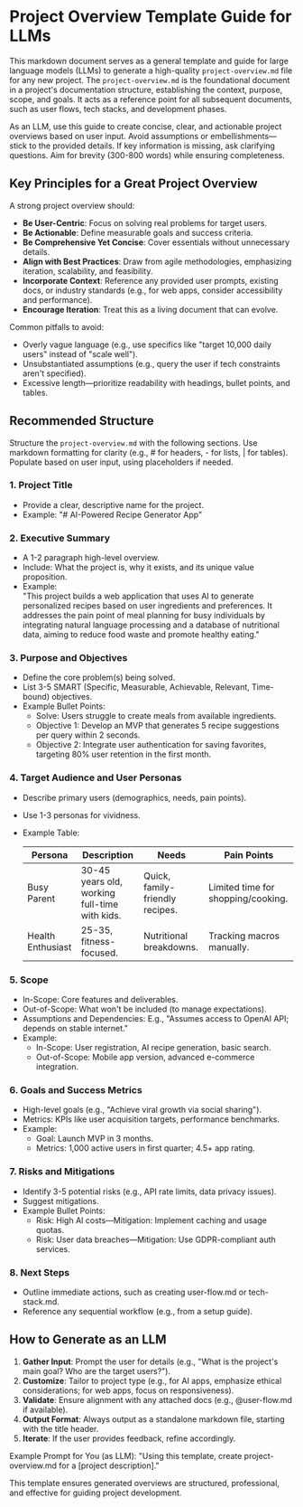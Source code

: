 # Project Overview Template Guide for LLMs

This markdown document serves as a general template and guide for large language models (LLMs) to generate a high-quality `project-overview.md` file for any new project. The `project-overview.md` is the foundational document in a project's documentation structure, establishing the context, purpose, scope, and goals. It acts as a reference point for all subsequent documents, such as user flows, tech stacks, and development phases.

As an LLM, use this guide to create concise, clear, and actionable project overviews based on user input. Avoid assumptions or embellishments—stick to the provided details. If key information is missing, ask clarifying questions. Aim for brevity (300-800 words) while ensuring completeness.

## Key Principles for a Great Project Overview
A strong project overview should:
- **Be User-Centric**: Focus on solving real problems for target users.
- **Be Actionable**: Define measurable goals and success criteria.
- **Be Comprehensive Yet Concise**: Cover essentials without unnecessary details.
- **Align with Best Practices**: Draw from agile methodologies, emphasizing iteration, scalability, and feasibility.
- **Incorporate Context**: Reference any provided user prompts, existing docs, or industry standards (e.g., for web apps, consider accessibility and performance).
- **Encourage Iteration**: Treat this as a living document that can evolve.

Common pitfalls to avoid:
- Overly vague language (e.g., use specifics like "target 10,000 daily users" instead of "scale well").
- Unsubstantiated assumptions (e.g., query the user if tech constraints aren't specified).
- Excessive length—prioritize readability with headings, bullet points, and tables.

## Recommended Structure
Structure the `project-overview.md` with the following sections. Use markdown formatting for clarity (e.g., # for headers, - for lists, | for tables). Populate based on user input, using placeholders if needed.

### 1. Project Title
- Provide a clear, descriptive name for the project.
- Example: "# AI-Powered Recipe Generator App"

### 2. Executive Summary
- A 1-2 paragraph high-level overview.
- Include: What the project is, why it exists, and its unique value proposition.
- Example:  
  "This project builds a web application that uses AI to generate personalized recipes based on user ingredients and preferences. It addresses the pain point of meal planning for busy individuals by integrating natural language processing and a database of nutritional data, aiming to reduce food waste and promote healthy eating."

### 3. Purpose and Objectives
- Define the core problem(s) being solved.
- List 3-5 SMART (Specific, Measurable, Achievable, Relevant, Time-bound) objectives.
- Example Bullet Points:
  - Solve: Users struggle to create meals from available ingredients.
  - Objective 1: Develop an MVP that generates 5 recipe suggestions per query within 2 seconds.
  - Objective 2: Integrate user authentication for saving favorites, targeting 80% user retention in the first month.

### 4. Target Audience and User Personas
- Describe primary users (demographics, needs, pain points).
- Use 1-3 personas for vividness.
- Example Table:

  | Persona | Description | Needs | Pain Points |
  |---------|-------------|-------|-------------|
  | Busy Parent | 30-45 years old, working full-time with kids. | Quick, family-friendly recipes. | Limited time for shopping/cooking. |
  | Health Enthusiast | 25-35, fitness-focused. | Nutritional breakdowns. | Tracking macros manually. |

### 5. Scope
- In-Scope: Core features and deliverables.
- Out-of-Scope: What won't be included (to manage expectations).
- Assumptions and Dependencies: E.g., "Assumes access to OpenAI API; depends on stable internet."
- Example:
  - In-Scope: User registration, AI recipe generation, basic search.
  - Out-of-Scope: Mobile app version, advanced e-commerce integration.

### 6. Goals and Success Metrics
- High-level goals (e.g., "Achieve viral growth via social sharing").
- Metrics: KPIs like user acquisition targets, performance benchmarks.
- Example:
  - Goal: Launch MVP in 3 months.
  - Metrics: 1,000 active users in first quarter; 4.5+ app rating.

### 7. Risks and Mitigations
- Identify 3-5 potential risks (e.g., API rate limits, data privacy issues).
- Suggest mitigations.
- Example Bullet Points:
  - Risk: High AI costs—Mitigation: Implement caching and usage quotas.
  - Risk: User data breaches—Mitigation: Use GDPR-compliant auth services.

### 8. Next Steps
- Outline immediate actions, such as creating user-flow.md or tech-stack.md.
- Reference any sequential workflow (e.g., from a setup guide).

## How to Generate as an LLM
1. **Gather Input**: Prompt the user for details (e.g., "What is the project's main goal? Who are the target users?").
2. **Customize**: Tailor to project type (e.g., for AI apps, emphasize ethical considerations; for web apps, focus on responsiveness).
3. **Validate**: Ensure alignment with any attached docs (e.g., @user-flow.md if available).
4. **Output Format**: Always output as a standalone markdown file, starting with the title header.
5. **Iterate**: If the user provides feedback, refine accordingly.

Example Prompt for You (as LLM): "Using this template, create project-overview.md for a [project description]."

This template ensures generated overviews are structured, professional, and effective for guiding project development.